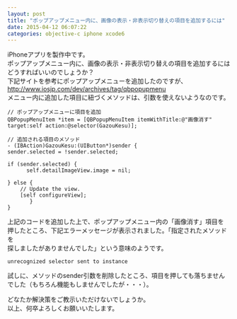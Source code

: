 ```yaml
---
layout: post
title: "ポップアップメニュー内に、画像の表示・非表示切り替えの項目を追加するには"
date: 2015-04-12 06:07:22
categories: objective-c iphone xcode6
---
```

<p>iPhoneアプリを製作中です。<br>
ポップアップメニュー内に、画像の表示・非表示切り替えの項目を追加するには<br>
どうすればいいのでしょうか？<br>
下記サイトを参考にポップアップメニューを追加したのですが、<br>
<a href="http://www.iosjp.com/dev/archives/tag/qbpopupmenu" rel="nofollow">http://www.iosjp.com/dev/archives/tag/qbpopupmenu</a><br>
メニュー内に追加した項目に紐づくメソッドは、引数を使えないようなのです。</p>

<pre><code>// ポップアップメニューに項目を追加
QBPopupMenuItem *item = [QBPopupMenuItem itemWithTitle:@"画像消す" target:self action:@selector(GazouKesu)];

// 追加される項目のメソッド
- (IBAction)GazouKesu:(UIButton*)sender {
sender.selected = !sender.selected;

if (sender.selected) {
      self.detailImageView.image = nil;

} else {
    // Update the view.
    [self configureView];
       }
}
</code></pre>

<p>上記のコードを追加した上で、ポップアップメニュー内の「画像消す」項目を<br>
押したところ、下記エラーメッセージが表示されました。「指定されたメソッドを<br>
探しましたがありませんでした」という意味のようです。</p>

<pre><code>unrecognized selector sent to instance
</code></pre>

<p>試しに、メソッドのsender引数を削除したところ、項目を押しても落ちません<br>
でした（もちろん機能もしませんでしたが・・・）。</p>

<p>どなたか解決策をご教示いただけないでしょうか。<br>
以上、何卒よろしくお願いいたします。</p>
